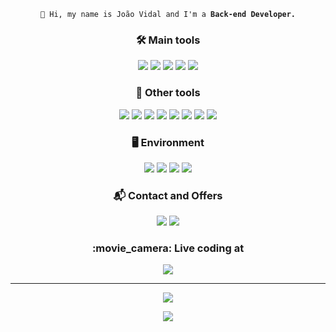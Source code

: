
<p align="center"> 
 <code> 👋 Hi, my name is João Vidal and I'm a <strong>Back-end Developer.</strong> </code>
</p>

<h3 align="center"> 🛠️ Main tools</h3>
 
 <p align="center">
  <img src="https://img.shields.io/badge/c%23-%23239120.svg?style=for-the-badge&logo=c-sharp&logoColor=white">
  <img src="https://img.shields.io/badge/.NET-5C2D91?style=for-the-badge&logo=.net&logoColor=white">
  <img src= "https://img.shields.io/badge/docker-%230db7ed.svg?style=for-the-badge&logo=docker&logoColor=white">
  <img src="https://img.shields.io/badge/git-%23F05033.svg?style=for-the-badge&logo=git&logoColor=white">
  <img src="https://img.shields.io/badge/Microsoft%20SQL%20Sever-CC2927?style=for-the-badge&logo=microsoft%20sql%20server&logoColor=white">
 </p> 

<h3 align="center"> 🧰 Other tools</h3>
<p align="center">
 <img src="https://img.shields.io/badge/Java-ED8B00?style=for-the-badge&logo=java&logoColor=white">
 <img src="https://img.shields.io/badge/Spring-6DB33F?style=for-the-badge&logo=spring&logoColor=white">
 <img src="https://img.shields.io/badge/mysql-%2300f.svg?style=for-the-badge&logo=mysql&logoColor=white">
 <img src="https://img.shields.io/badge/PHP-777BB4?style=for-the-badge&logo=php&logoColor=white">
 <img src="https://img.shields.io/badge/angular-%23DD0031.svg?style=for-the-badge&logo=angular&logoColor=white">
 <img src="https://img.shields.io/badge/typescript-%23007ACC.svg?style=for-the-badge&logo=typescript&logoColor=white">
 <img src="https://img.shields.io/badge/HTML5-E34F26?style=for-the-badge&logo=html5&logoColor=white">
 <img src="https://img.shields.io/badge/CSS3-1572B6?style=for-the-badge&logo=css3&logoColor=white">
</p>
  

<h3 align="center"> 🖥️ Environment</h3>
<p align="center">
<img src="https://img.shields.io/badge/IntelliJ_IDEA-000000.svg?style=for-the-badge&logo=intellij-idea&logoColor=white">
<img src="https://img.shields.io/badge/Visual%20Studio%20Code-0078d7.svg?style=for-the-badge&logo=visual-studio-code&logoColor=white">
<img src="https://img.shields.io/badge/github-%23121011.svg?style=for-the-badge&logo=github&logoColor=white">
<img src="https://img.shields.io/badge/Ubuntu-E95420?style=for-the-badge&logo=ubuntu&logoColor=white">
</p>
 
<h3 align="center"> 📬 Contact and Offers </h3>
<p align="center">
 <a href="mailto:dev.joaovidal@gmail.com?subject=Hello João! from GitHub"><img src="https://img.shields.io/badge/Gmail-D14836?style=for-the-badge&logo=gmail&logoColor=white"></a>
 <a href="https://www.linkedin.com/in/joaovidalnt/" target="_blank"><img src="https://img.shields.io/badge/linkedin-%230077B5.svg?style=for-the-badge&logo=linkedin&logoColor=white"></a>
</p>

<h3 align="center"> :movie_camera: Live coding at </h3>
<p align="center"> 
<a href="https://www.twitch.tv/fejota_dev" target="_blank"><img src="https://img.shields.io/badge/Twitch-%239146FF.svg?style=for-the-badge&logo=Twitch&logoColor=white"></a>
</p>

<hr>

<p align="center">
<a href="https://github.com/JOAOVIDALNT/JOAOVIDALNT"> 
<img src="https://github-readme-stats.vercel.app/api?username=JOAOVIDALNT&show_icons=true&theme=radical" />
</a>
</p>

<p align="center">
<a href="https://github.com/JOAOVIDALNT/JOAOVIDALNT"> 
<img src="https://github-readme-stats.vercel.app/api/top-langs/?username=JOAOVIDALNT&layout=compact&theme=radical" />
</a>
</p>
